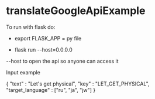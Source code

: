 # translateGoogleApiExample
To run with flask do:
- export FLASK_APP = py file

- flask run --host=0.0.0.0

--host to open the api so anyone can access it

Input example

{
	"text" : "Let's get physical",
	"key" : "LET_GET_PHYSICAL",
	"target_language" : ["ru", "ja", "jw"]
}
